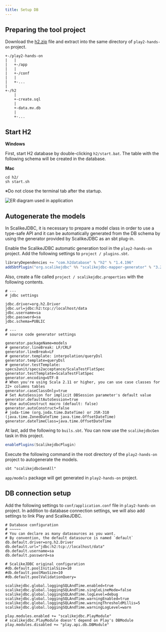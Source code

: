 ```yaml
---
title: Setup DB 
---
```


## Preparing the tool project

Download the [h2.zip](../downloads/h2.zip) file and extract into the same directory of `play2-hands-on` project.

```
+-/play2-hands-on
|   |
|   +-/app
|   |
|   +-/conf
|   |
|   +-...
|
+-/h2
    |
    +-create.sql
    |
    +-data.mv.db
    |
    +-...
```

## Start H2

**Windows**

First, start H2 database by double-clicking `h2/start.bat`. The table with the following schema will be created in the database.

**Mac**

```
cd h2/
sh start.sh
```
※Do not close the terminal tab after the startup.

![ER diagram used in application](../images/play2.6-scalikejdbc3.2/er_diagram.png)

## Autogenerate the models

In ScalikeJDBC, it is necessary to prepare a model class in order to use a type-safe API and it can be automatically generated from the DB schema by using the generator provided by ScalikeJDBC as an sbt plug-in.

Enable the ScalikeJDBC automatic generation tool in the `play2-hands-on` project. Add the following settings to `project / plugins.sbt`.

```scala
libraryDependencies += "com.h2database" % "h2" % "1.4.196"
addSbtPlugin("org.scalikejdbc" %% "scalikejdbc-mapper-generator" % "3.2.2")
```

Also, create a file called `project / scalikejdbc.properties` with the following contents.

```properties
# ---
# jdbc settings

jdbc.driver=org.h2.Driver
jdbc.url=jdbc:h2:tcp://localhost/data
jdbc.username=sa
jdbc.password=sa
jdbc.schema=PUBLIC

# ---
# source code generator settings

generator.packageName=models
# generator.lineBreak: LF/CRLF
generator.lineBreak=LF
# generator.template: interpolation/queryDsl
generator.template=queryDsl
# generator.testTemplate: specs2unit/specs2acceptance/ScalaTestFlatSpec
generator.testTemplate=ScalaTestFlatSpec
generator.encoding=UTF-8
# When you're using Scala 2.11 or higher, you can use case classes for 22+ columns tables
generator.caseClassOnly=true
# Set AutoSession for implicit DBSession parameter's default value
generator.defaultAutoSession=true
# Use autoConstruct macro (default: false)
generator.autoConstruct=false
# joda-time (org.joda.time.DateTime) or JSR-310 (java.time.ZonedDateTime java.time.OffsetDateTime)
generator.dateTimeClass=java.time.OffsetDateTime
```

At last, add the following to `buils.sbt`. You can now use the `scalikejdbcGen` task in this project.

```scala
enablePlugins(ScalikejdbcPlugin)
```

Execute the following command in the root directory of the `play2-hands-on` project to autogenerate the models.

```
sbt "scalikejdbcGenAll"
```

`app/models` package will get generated in `play2-hands-on` project.

## DB connection setup

Add the following settings to `conf/application.conf` file in `play2-hands-on` project. In addition to database connection settings, we will also add settings to link Play and ScalikeJDBC.

```properties
# Database configuration
# ~~~~~
# You can declare as many datasources as you want.
# By convention, the default datasource is named `default`
db.default.driver=org.h2.Driver
db.default.url="jdbc:h2:tcp://localhost/data"
db.default.username=sa
db.default.password=sa

# ScalikeJDBC original configuration
#db.default.poolInitialSize=10
#db.default.poolMaxSize=10
#db.default.poolValidationQuery=

scalikejdbc.global.loggingSQLAndTime.enabled=true
scalikejdbc.global.loggingSQLAndTime.singleLineMode=false
scalikejdbc.global.loggingSQLAndTime.logLevel=debug
scalikejdbc.global.loggingSQLAndTime.warningEnabled=true
scalikejdbc.global.loggingSQLAndTime.warningThresholdMillis=5
scalikejdbc.global.loggingSQLAndTime.warningLogLevel=warn

play.modules.enabled += "scalikejdbc.PlayModule"
# scalikejdbc.PlayModule doesn't depend on Play's DBModule
play.modules.disabled += "play.api.db.DBModule"
```
